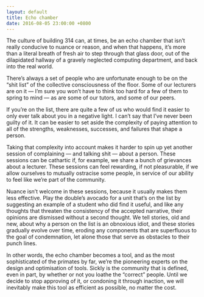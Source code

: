 ```yaml
---
layout: default
title: Echo chamber
date: 2016-08-05 23:00:00 +0800
---
```


The culture of building 314 can, at times, be an echo chamber that
isn’t really conducive to nuance or reason, and when that happens,
it’s more than a literal breath of fresh air to step through that
glass door, out of the dilapidated hallway of a gravely neglected
computing department, and back into the real world.

There’s always a set of people who are unfortunate enough to be on the
“shit list” of the collective consciousness of the floor. Some of our
lecturers are on it — I’m sure you won’t have to think too hard for a
few of them to spring to mind — as are some of our tutors, and some
of our peers.

If you’re on the list, there are quite a few of us who would find it
easier to only ever talk about you in a negative light. I can’t say
that I’ve never been guilty of it. It can be easier to set aside the
complexity of paying attention to all of the strengths, weaknesses,
successes, and failures that shape a person.

Taking that complexity into account makes it harder to spin up yet
another session of complaining — and talking shit — about a person.
These sessions can be cathartic if, for example, we share a bunch of
grievances about a lecturer. These sessions can feel rewarding, if not
pleasurable, if we allow ourselves to mutually ostracise some people,
in service of our ability to feel like we’re part of the community.

Nuance isn’t welcome in these sessions, because it usually makes them
less effective. Play the double’s avocado for a unit that’s on the
list by suggesting an example of a student who did find it useful,
and like any thoughts that threaten the consistency of the accepted
narrative, their opinions are dismissed without a second thought.
We tell stories, old and new, about why a person on the list is an
obnoxious idiot, and these stories gradually evolve over time, eroding
any components that are superfluous to the goal of condemnation, let
alone those that serve as obstacles to their punch lines.

In other words, the echo chamber becomes a tool, and as the most
sophisticated of the primates by far, we’re the pioneering experts on
the design and optimisation of tools. Sickly is the community that is
defined, even in part, by whether or not you loathe the “correct”
people. Until we decide to stop approving of it, or condoning it
through inaction, we will inevitably make this tool as efficient
as possible, no matter the cost.
